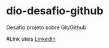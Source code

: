 # dio-desafio-github
Desafio projeto sobre Git/Github

#LInk uteis
[Linkedln](https://www.linkedin.com/in/livia-valentim-066248237)
